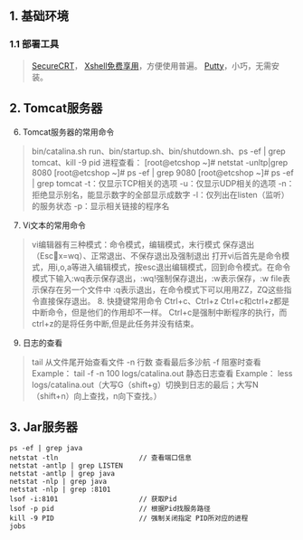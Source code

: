 ## 1. 基础环境

### 1.1 部署工具

> [SecureCRT]()，
> [Xshell免费享用](https://www.netsarang.com/zh/free-for-home-school/)，方便使用普遍。
> [Putty]()，小巧，无需安装。

## 2. Tomcat服务器

6.	Tomcat服务器的常用命令
> bin/catalina.sh run、bin/startup.sh、bin/shutdown.sh、ps -ef | grep tomcat、kill -9 pid
> 进程查看：
> [root@etcshop ~]# netstat -unltp|grep 8080
> [root@etcshop ~]# ps -ef | grep 9080
> [root@etcshop ~]# ps -ef | grep tomcat
> -t：仅显示TCP相关的选项
> -u：仅显示UDP相关的选项
> -n：拒绝显示别名，能显示数字的全部显示成数字
> -l：仅列出在listen（监听）的服务状态
> -p：显示相关链接的程序名

7.	Vi文本的常用命令
> vi编辑器有三种模式：命令模式，编辑模式，末行模式
> 保存退出（Escx=wq）、正常退出、不保存退出及强制退出
> 打开vi后首先是命令模式，用i,o,a等进入编辑模式，按esc退出编辑模式，回到命令模式。在命令模式下输入:wq表示保存退出，:wq!强制保存退出，:w表示保存，:w file表示保存在另一个文件中 :q表示退出，在命令模式下可以用用ZZ，ZQ这些指令直接保存退出。
> 8.	快捷键常用命令
>       Ctrl+c、Ctrl+z
>       Ctrl+c和ctrl+z都是中断命令，但是他们的作用却不一样。
>       Ctrl+c是强制中断程序的执行，而ctrl+z的是将任务中断,但是此任务并没有结束。

9.	日志的查看
> tail 从文件尾开始查看文件
> -n 行数 
> 查看最后多沙航
> -f 
> 阻塞时查看
> Example： tail -f -n 100 logs/catalina.out
> 静态日志查看
> Example： less logs/catalina.out（大写G（shift+g）切换到日志的最后；大写N（shift+n）向上查找，n向下查找。）



## 3. Jar服务器



```properties
ps -ef | grep java
netstat -tln                    // 查看端口信息
netstat -antlp | grep LISTEN
netstat -antlp | grep java
netstat -nlp | grep java
netstat -nlp | grep :8101
lsof -i:8101                    // 获取Pid
lsof -p pid                     // 根据Pid找服务路径
kill -9 PID                     // 强制关闭指定 PID所对应的进程
jobs
```

